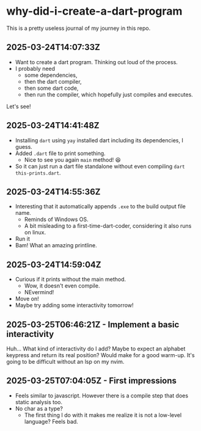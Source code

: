 # why-did-i-create-a-dart-program

This is a pretty useless journal of my journey in this repo.

## 2025-03-24T14:07:33Z

- Want to create a dart program. Thinking out loud of the process.
- I probably need
  - some dependencies,
  - then the dart compiler,
  - then some dart code,
  - then run the compiler, which hopefully just compiles and executes.

Let's see!

## 2025-03-24T14:41:48Z

- Installing `dart` using `yay` installed dart including its dependencies, I guess.
- Added `.dart` file to print something.
  - Nice to see you again `main` method! 😆
- So it can just run a dart file standalone without even compiling `dart this-prints.dart`.

## 2025-03-24T14:55:36Z

- Interesting that it automatically appends `.exe` to the build output file name.
  - Reminds of Windows OS.
  - A bit misleading to a first-time-dart-coder, considering it also runs on linux.
- Run it
- Bam! What an amazing printline.

## 2025-03-24T14:59:04Z

- Curious if it prints without the main method.
  - Wow, it doesn't even compile.
  - NEvermind!
- Move on!
- Maybe try adding some interactivity tomorrow!

## 2025-03-25T06:46:21Z - Implement a basic interactivity

Huh... What kind of interactivity do I add?
Maybe to expect an alphabet keypress and return its real position? Would make for a good warm-up.
It's going to be difficult without an lsp on my nvim.

## 2025-03-25T07:04:05Z - First impressions

- Feels similar to javascript. However there is a compile step that does static analysis too.
- No char as a type?
  - The first thing I do with it makes me realize it is not a low-level language? Feels bad.
